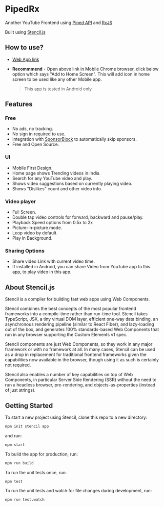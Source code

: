 # PipedRx

Another YouTube Frontend using [Piped API](https://docs.piped.video/docs/api-documentation/) and [RxJS](https://rxjs.dev/)

Built using [Stencil.js](https://stenciljs.com/)

## How to use?

- [Web App link](https://www.rohilaharsh.in/youtube-frontend)
- **Recommmend** - Open above link in Mobile Chrome browser, click below option which says "Add to Home Screen". This will add icon in home screen to be used like any other Mobile app.

  > This app is tested in Android only

## Features

### Free

- No ads, no tracking.
- No sign in required to use.
- Integration with [SponsorBlock](https://github.com/ajayyy/SponsorBlock) to automatically skip sponsors.
- Free and Open Source.

### UI

- Mobile First Design.
- Home page shows Trending videos in India.
- Search for any YouTube video and play.
- Shows video suggestions based on currently playing video.
- Shows "Dislikes" count and other video info.

### Video player

- Full Screen.
- Double tap video controls for forward, backward and pause/play.
- Playback Speed options from 0.5x to 2x
- Picture-in-picture mode.
- Loop video by default.
- Play in Background.

### Sharing Options

- Share video Link with current video time.
- If installed in Android, you can share Video from YouTube app to this app, to play video in this app.

## About Stencil.js

Stencil is a compiler for building fast web apps using Web Components.

Stencil combines the best concepts of the most popular frontend frameworks into a compile-time rather than run-time tool. Stencil takes TypeScript, JSX, a tiny virtual DOM layer, efficient one-way data binding, an asynchronous rendering pipeline (similar to React Fiber), and lazy-loading out of the box, and generates 100% standards-based Web Components that run in any browser supporting the Custom Elements v1 spec.

Stencil components are just Web Components, so they work in any major framework or with no framework at all. In many cases, Stencil can be used as a drop in replacement for traditional frontend frameworks given the capabilities now available in the browser, though using it as such is certainly not required.

Stencil also enables a number of key capabilities on top of Web Components, in particular Server Side Rendering (SSR) without the need to run a headless browser, pre-rendering, and objects-as-properties (instead of just strings).

## Getting Started

To start a new project using Stencil, clone this repo to a new directory:

```bash
npm init stencil app
```

and run:

```bash
npm start
```

To build the app for production, run:

```bash
npm run build
```

To run the unit tests once, run:

```
npm test
```

To run the unit tests and watch for file changes during development, run:

```
npm run test.watch
```
